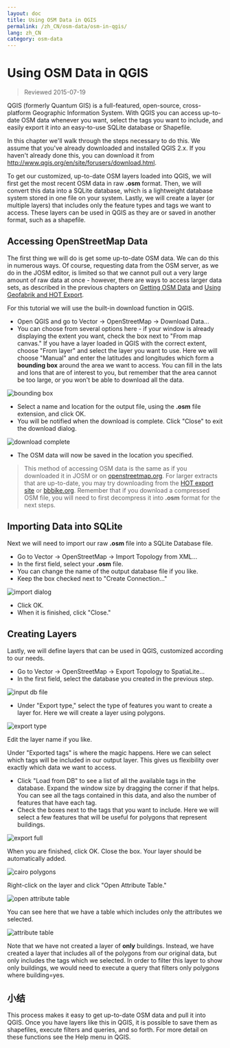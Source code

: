 ```yaml
---
layout: doc
title: Using OSM Data in QGIS
permalink: /zh_CN/osm-data/osm-in-qgis/
lang: zh_CN
category: osm-data
---
```


Using OSM Data in QGIS
=================

> Reviewed 2015-07-19

QGIS (formerly Quantum GIS) is a full-featured, open-source, cross-platform Geographic Information System. With QGIS you can access up-to-date OSM data whenever you want, select the tags you want to include, and easily export it into an easy-to-use SQLite database or Shapefile.  

In this chapter we'll walk through the steps necessary to do this. We assume that you've already downloaded and installed QGIS 2.x. If you haven't already done this, you can download it from <http://www.qgis.org/en/site/forusers/download.html>.  

To get our customized, up-to-date OSM layers loaded into QGIS, we will first get the most recent OSM data in raw **.osm** format. Then, we will convert this data into a SQLite database, which is a lightweight database system stored in one file on your system. Lastly, we will create a layer (or multiple layers) that includes only the feature types and tags we want to access. These layers can be used in QGIS as they are or saved in another format, such as a shapefile.  

Accessing OpenStreetMap Data
---------------------------

The first thing we will do is get some up-to-date OSM data. We can do this in numerous ways. Of course, requesting data from the OSM server, as we do in the JOSM editor, is limited so that we cannot pull out a very large amount of raw data at once - however, there are ways to access larger data sets, as
described in the previous chapters on [Getting OSM Data](/en/osm-data/getting-data) and [Using Geofabrik and HOT Export](/en/osm-data/geofabrik-and-hot-export).  

For this tutorial we will use the built-in download function in QGIS.  

- Open QGIS and go to Vector -> OpenStreetMap -> Download Data...  
- You can choose from several options here - if your window is already displaying the extent you want, check the box next to "From map canvas." If you have a layer loaded in QGIS with the correct extent, choose "From layer" and select the layer you want to use. Here we will choose "Manual" and enter the latitudes and longitudes which form a **bounding box** around the area we	want to access. You can fill in the lats and lons that are of interest to you, but remember that the area cannot be too large, or you won't be able to download all the data.  

![bounding box][]

- Select a name and location for the output file, using the **.osm** file extension, and click OK.  
- You will be notified when the download is complete. Click "Close" to exit the download dialog.  

![download complete][]

- The OSM data will now be saved in the location you specified.  

> This method of accessing OSM data is the same as if you downloaded it in JOSM or on [openstreetmap.org](http://www.openstreetmap.org). For larger extracts that are up-to-date, you may try downloading from the [HOT export site](http://export.hotosm.org) or [bbbike.org](http://extract.bbbike.org/). Remember that if you download a compressed OSM file, you will need to first decompress it into **.osm** format for the next steps.  


Importing Data into SQLite
---------------------------

Next we will need to import our raw **.osm** file into a SQLite Database file.  

- Go to Vector -> OpenStreetMap -> Import Topology from XML...  
- In the first field, select your **.osm** file.  
- You can change the name of the output database file if you like.  
- Keep the box checked next to "Create Connection..."  

![import dialog][]  

- Click OK.  
- When it is finished, click "Close."  


Creating Layers
--------------

Lastly, we will define layers that can be used in QGIS, customized according to our needs.  

- Go to Vector -> OpenStreetMap -> Export Topology to SpatiaLite...  
- In the first field, select the database you created in the previous step.  

![input db file][]  

- Under "Export type," select the type of features you want to create a layer for. Here we will create a layer using polygons.  

![export type][]  

Edit the layer name if you like.  

Under "Exported tags" is where the magic happens. Here we can select which tags will be included in our output layer. This gives us flexibility over exactly which data we want to access.  

- Click "Load from DB" to see a list of all the available tags in the database. Expand the window size by dragging the corner if that helps. You can see all the tags contained in this data, and also the number of features that have each tag.  
- Check the boxes next to the tags that you want to include. Here we will select a few features that will be useful for polygons that represent buildings.  

![export full][]  

When you are finished, click OK.  Close the box. Your layer should be automatically added.  

![cairo polygons][]  

Right-click on the layer and click "Open Attribute Table."  

![open attribute table][]  

You can see here that we have a table which includes only the attributes we selected.  

![attribute table][]  

Note that we have not created a layer of **only** buildings. Instead, we have created a layer that includes all of the polygons from our original data, but only includes the tags which we selected. In order to filter this layer to show only buildings, we would need to execute a query that filters only polygons where building=yes.


小结
-------

This process makes it easy to get up-to-date OSM data and pull it into QGIS. Once you have layers like this in QGIS, it is possible to save them as shapefiles, execute filters and queries, and so forth. For more detail on these functions see the Help menu in QGIS.  


[bounding box]: /images/osm-data/bounding_box.png
[download complete]: /images/osm-data/download_complete.png
[import dialog]: /images/osm-data/import_dialog.png
[input db file]: /images/osm-data/input_db_file.png
[export type]: /images/osm-data/export_type.png
[export full]: /images/osm-data/export_full.png
[cairo polygons]: /images/osm-data/cairo_polygons.png
[open attribute table]: /images/osm-data/open_attribute_table.png
[attribute table]: /images/osm-data/attribute_table.png
